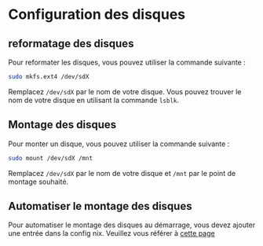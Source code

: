# Configuration des disques

## reformatage des disques

Pour reformater les disques, vous pouvez utiliser la commande suivante :

```bash
sudo mkfs.ext4 /dev/sdX
```

Remplacez `/dev/sdX` par le nom de votre disque. Vous pouvez trouver le nom de votre disque en utilisant la commande `lsblk`.

## Montage des disques
Pour monter un disque, vous pouvez utiliser la commande suivante :

```bash
sudo mount /dev/sdX /mnt
```

Remplacez `/dev/sdX` par le nom de votre disque et `/mnt` par le point de montage souhaité.

## Automatiser le montage des disques
Pour automatiser le montage des disques au démarrage, vous devez ajouter une entrée dans la config nix. 
Veuillez vous référer à [cette page](/docs/docs/Cluster/NixOS%20Config.md)  